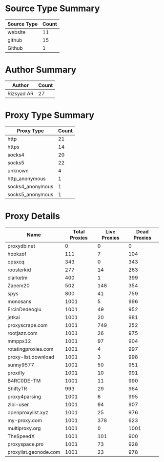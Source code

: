 # Source Type Summary

| Source Type | Count |
|-------------|-------|
| website | 11 |
| github | 15 |
| Github | 1 |


# Author Summary

| Author | Count |
|--------|-------|
| Rizsyad AR | 27 |


# Proxy Type Summary

| Proxy Type | Count |
|------------|-------|
| http | 21 |
| https | 14 |
| socks4 | 20 |
| socks5 | 22 |
| unknown | 4 |
| http_anonymous | 1 |
| socks4_anonymous | 1 |
| socks5_anonymous | 1 |


# Proxy Details

| Name | Total Proxies | Live Proxies | Dead Proxies |
|------|---------------|--------------|---------------|
| proxydb.net | 0 | 0 | 0 |
| hookzof | 111 | 7 | 104 |
| opsxcq | 343 | 0 | 343 |
| roosterkid | 277 | 14 | 263 |
| clarketm | 400 | 1 | 399 |
| Zaeem20 | 502 | 148 | 354 |
| spys | 800 | 41 | 759 |
| monosans | 1001 | 5 | 996 |
| ErcinDedeoglu | 1001 | 49 | 952 |
| jetkai | 1001 | 20 | 981 |
| proxyscrape.com | 1001 | 749 | 252 |
| rootjazz.com | 1001 | 26 | 975 |
| mmppx12 | 1001 | 97 | 904 |
| rotatingproxies.com | 1001 | 4 | 997 |
| proxy-list.download | 1001 | 3 | 998 |
| sunny9577 | 1001 | 50 | 951 |
| proxifly | 1001 | 10 | 991 |
| B4RC0DE-TM | 1001 | 11 | 990 |
| ShiftyTR | 993 | 29 | 964 |
| proxy4parsing | 1001 | 6 | 995 |
| zloi-user | 1001 | 94 | 907 |
| openproxylist.xyz | 1001 | 25 | 976 |
| my-proxy.com | 1001 | 378 | 623 |
| multiproxy.org | 1001 | 0 | 1001 |
| TheSpeedX | 1001 | 101 | 900 |
| proxyspace.pro | 1001 | 73 | 928 |
| proxylist.geonode.com | 1001 | 23 | 978 |
